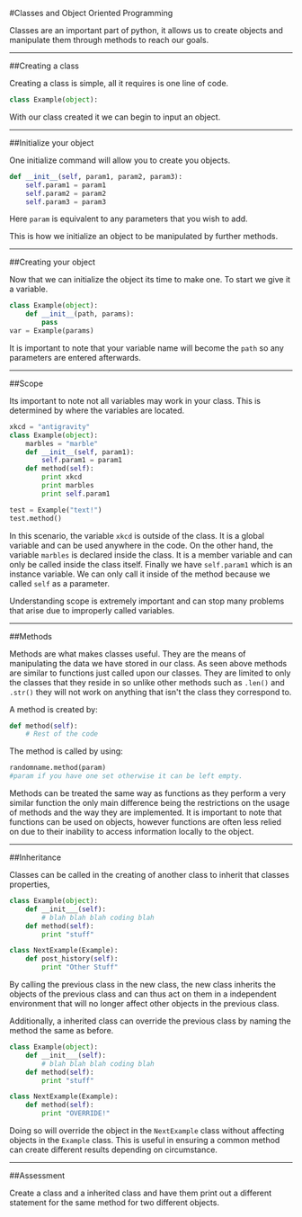 #Classes and Object Oriented Programming

Classes are an important part of python, it allows us to create objects and manipulate them through methods to reach our goals.


----------

##Creating a class

Creating a class is simple, all it requires is one line of code.
``` python
class Example(object):
```
With our class created it we can begin to input an object.

----------


##Initialize your object


One initialize command will allow you to create you objects.
``` python
def __init__(self, param1, param2, param3):
	self.param1 = param1
	self.param2 = param2
	self.param3 = param3
```
Here `param` is equivalent to any parameters that you wish to add. 

This is how we initialize an object to be manipulated by further methods.

----------

##Creating your object

Now that we can initialize the object its time to make one. To start we give it a variable.
``` python
class Example(object):
	def __init__(path, params):
		pass
var = Example(params)
```
It is important to note that your variable name will become the `path` so any parameters are entered afterwards.

----------


##Scope

Its important to note not all variables may work in your class. This is determined by where the variables are located.
``` python
xkcd = "antigravity"
class Example(object):
	marbles = "marble"
	def __init__(self, param1):
		self.param1 = param1
	def method(self):
		print xkcd
		print marbles
		print self.param1

test = Example("text!")	
test.method()	
```
In this scenario, the variable `xkcd` is outside of the class. It is a global variable and can be used anywhere in the code. On the other hand, the variable `marbles` is declared inside the class. It is a member variable and can only be called inside the class itself. Finally we have `self.param1` which is an instance variable. We can only call it inside of the method because we called `self` as a parameter.

Understanding scope is extremely important and can stop many problems that arise due to improperly called variables.


----------


##Methods

Methods are what makes classes useful. They are the means of manipulating the data we have stored in our class. As seen above methods are similar to functions just called upon our classes. They are limited to only the classes that they reside in so unlike other methods such as `.len()` and `.str()` they will not work on anything that isn't the class they correspond to.

A method is created by:
``` python
def method(self):
	# Rest of the code
```
The method is called by using:
``` python
randomname.method(param)
#param if you have one set otherwise it can be left empty.
```

Methods can be treated the same way as functions as they perform a very similar function the only main difference being the restrictions on the usage of methods and the way they are implemented. It is important to note that functions can be used on objects, however functions are often less relied on due to their inability to access information locally to the object.


----------


##Inheritance

Classes can be called in the creating of another class to inherit that classes properties, 

``` python
class Example(object):
	def __init___(self):
		# blah blah blah coding blah
	def method(self):
		print "stuff"

class NextExample(Example):
	def post_history(self):
		print "Other Stuff"
```
By calling the previous class in the new class, the new class inherits the objects of the previous class and can thus act on them in a independent environment that will no longer affect other objects in the previous class.

Additionally, a inherited class can override the previous class by naming the method the same as before.

``` python
class Example(object):
	def __init___(self):
		# blah blah blah coding blah
	def method(self):
		print "stuff"

class NextExample(Example):
	def method(self):
		print "OVERRIDE!"
```
Doing so will override the object in the `NextExample` class without affecting objects in the `Example` class. This is useful in ensuring a common method can create different results depending on circumstance.


----------

##Assessment

Create a class and a inherited class and have them print out a different statement for the same method for two different objects.
